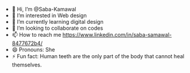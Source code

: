 - 👋 Hi, I’m @Saba-Kamawal
- 👀 I’m interested in Web design
- 🌱 I’m currently learning digital design
- 💞️ I’m looking to collaborate on codes
- 📫 How to reach me https://www.linkedin.com/in/saba-samawal-8477672b4/ 
- 😄 Pronouns: She
- ⚡ Fun fact: Human teeth are the only part of the body that cannot heal themselves.
<!---
Saba-Kamawal/Saba-Kamawal is a ✨ special ✨ repository because its `README.md` (this file) appears on your GitHub profile.
You can click the Preview link to take a look at your changes.
--->

